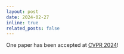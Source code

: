 ```yaml
---
layout: post
date: 2024-02-27
inline: true
related_posts: false
---
```


One paper has been accepted at [CVPR 2024](https://cvpr.thecvf.com/)!
